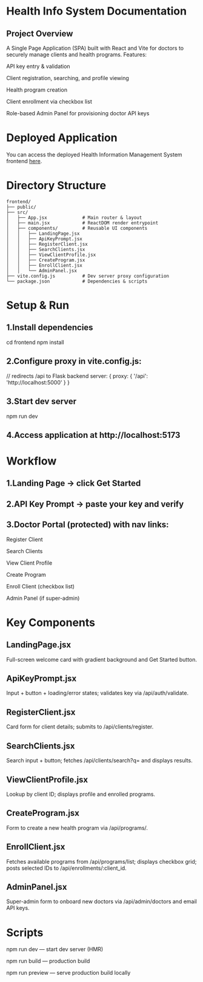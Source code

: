 # Health Info System Documentation

## Project Overview

A Single Page Application (SPA) built with React and Vite for doctors to securely manage clients and health programs. Features:

API key entry & validation

Client registration, searching, and profile viewing

Health program creation

Client enrollment via checkbox list

Role-based Admin Panel for provisioning doctor API keys

# Deployed Application

You can access the deployed Health Information Management System frontend [here](https://cemahealthportal.netlify.app/).

# Directory Structure

    frontend/
    ├── public/
    ├── src/
    │   ├── App.jsx             # Main router & layout
    │   ├── main.jsx            # ReactDOM render entrypoint
    │   ├── components/         # Reusable UI components
    │   │   ├── LandingPage.jsx
    │   │   ├── ApiKeyPrompt.jsx
    │   │   ├── RegisterClient.jsx
    │   │   ├── SearchClients.jsx
    │   │   ├── ViewClientProfile.jsx
    │   │   ├── CreateProgram.jsx
    │   │   ├── EnrollClient.jsx
    │   │   └── AdminPanel.jsx
    ├── vite.config.js          # Dev server proxy configuration
    └── package.json            # Dependencies & scripts

# Setup & Run

## 1.Install dependencies

cd frontend
npm install

## 2.Configure proxy in vite.config.js:

// redirects /api to Flask backend
server: { proxy: { '/api': 'http://localhost:5000' } }

## 3.Start dev server

npm run dev

## 4.Access application at http://localhost:5173

# Workflow

## 1.Landing Page → click Get Started

## 2.API Key Prompt → paste your key and verify

## 3.Doctor Portal (protected) with nav links:

Register Client

Search Clients

View Client Profile

Create Program

Enroll Client (checkbox list)

Admin Panel (if super-admin)

# Key Components

## LandingPage.jsx
Full-screen welcome card with gradient background and Get Started button.

## ApiKeyPrompt.jsx
Input + button + loading/error states; validates key via /api/auth/validate.

## RegisterClient.jsx
Card form for client details; submits to /api/clients/register.

## SearchClients.jsx
Search input + button; fetches /api/clients/search?q= and displays results.

## ViewClientProfile.jsx
Lookup by client ID; displays profile and enrolled programs.

## CreateProgram.jsx
Form to create a new health program via /api/programs/.

## EnrollClient.jsx
Fetches available programs from /api/programs/list; displays checkbox grid; posts selected IDs to /api/enrollments/:client_id.

## AdminPanel.jsx 
Super-admin form to onboard new doctors via /api/admin/doctors and email API keys.

# Scripts

npm run dev — start dev server (HMR)

npm run build — production build

npm run preview — serve production build locally